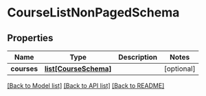 # CourseListNonPagedSchema

## Properties
Name | Type | Description | Notes
------------ | ------------- | ------------- | -------------
**courses** | [**list[CourseSchema]**](CourseSchema.md) |  | [optional] 

[[Back to Model list]](../README.md#documentation-for-models) [[Back to API list]](../README.md#documentation-for-api-endpoints) [[Back to README]](../README.md)


